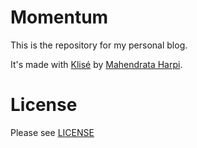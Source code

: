 # Momentum

This is the repository for my personal blog.

It's made with [Klisé](https://klise.now.sh) by [Mahendrata Harpi](https://github.com/piharpi).

# License

Please see [LICENSE](./LICENSE)

